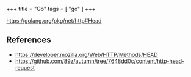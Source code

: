 +++
title = "Go"
tags = [ "go" ]
+++

<https://golang.org/pkg/net/http#Head>

## References

- <https://developer.mozilla.org/Web/HTTP/Methods/HEAD>
- <https://github.com/89z/autumn/tree/7648dd0c/content/http-head-request>
